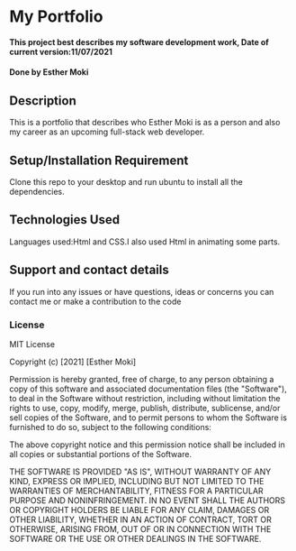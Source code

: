 # My Portfolio
#### This project best describes my software development work, Date of current version:11/07/2021
#### Done by Esther Moki
## Description
This is a portfolio that describes who Esther Moki is as a person and also my career as an upcoming 
 full-stack web developer.
## Setup/Installation Requirement
Clone this repo to your desktop and run ubuntu to install all the dependencies.
## Technologies Used
Languages used:Html and CSS.I also used Html in animating some parts.
## Support and contact details
If you run into any issues or have questions, ideas or concerns you can contact me or make a contribution to the code
### License
MIT License

Copyright (c) [2021] [Esther Moki]

Permission is hereby granted, free of charge, to any person obtaining a copy
of this software and associated documentation files (the "Software"), to deal
in the Software without restriction, including without limitation the rights
to use, copy, modify, merge, publish, distribute, sublicense, and/or sell
copies of the Software, and to permit persons to whom the Software is
furnished to do so, subject to the following conditions:

The above copyright notice and this permission notice shall be included in all
copies or substantial portions of the Software.

THE SOFTWARE IS PROVIDED "AS IS", WITHOUT WARRANTY OF ANY KIND, EXPRESS OR
IMPLIED, INCLUDING BUT NOT LIMITED TO THE WARRANTIES OF MERCHANTABILITY,
FITNESS FOR A PARTICULAR PURPOSE AND NONINFRINGEMENT. IN NO EVENT SHALL THE
AUTHORS OR COPYRIGHT HOLDERS BE LIABLE FOR ANY CLAIM, DAMAGES OR OTHER
LIABILITY, WHETHER IN AN ACTION OF CONTRACT, TORT OR OTHERWISE, ARISING FROM,
OUT OF OR IN CONNECTION WITH THE SOFTWARE OR THE USE OR OTHER DEALINGS IN THE
SOFTWARE.
